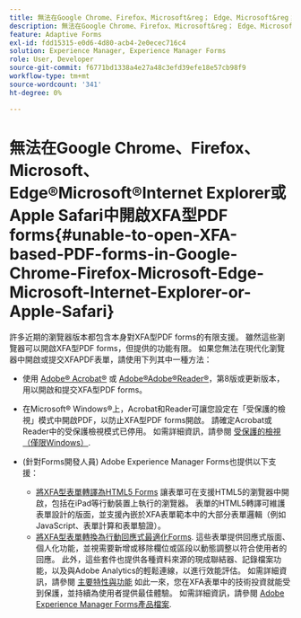 ```yaml
---
title: 無法在Google Chrome、Firefox、Microsoft&reg； Edge、Microsoft&reg； Internet Explorer或Apple Safari中開啟XFA型PDF forms
description: 無法在Google Chrome、Firefox、Microsoft&reg； Edge、Microsoft&reg； Internet Explorer或Apple Safari中開啟XFA型PDF forms
feature: Adaptive Forms
exl-id: fdd15315-e0d6-4d80-acb4-2e0ecec716c4
solution: Experience Manager, Experience Manager Forms
role: User, Developer
source-git-commit: f6771bd1338a4e27a48c3efd39efe18e57cb98f9
workflow-type: tm+mt
source-wordcount: '341'
ht-degree: 0%

---
```


# 無法在Google Chrome、Firefox、Microsoft、Edge®Microsoft®Internet Explorer或Apple Safari中開啟XFA型PDF forms{#unable-to-open-XFA-based-PDF-forms-in-Google-Chrome-Firefox-Microsoft-Edge-Microsoft-Internet-Explorer-or-Apple-Safari}

許多近期的瀏覽器版本都包含本身對XFA型PDF forms的有限支援。 雖然這些瀏覽器可以開啟XFA型PDF forms，但提供的功能有限。 如果您無法在現代化瀏覽器中開啟或提交XFAPDF表單，請使用下列其中一種方法：

* 使用 [Adobe® Acrobat®](https://www.adobe.com/acrobat.html) 或 [Adobe®Adobe®Reader®](https://get.adobe.com/reader/)，第8版或更新版本，用以開啟和提交XFA型PDF forms。
* 在Microsoft® Windows®上，Acrobat和Reader可讓您設定在「受保護的檢視」模式中開啟PDF，以防止XFA型PDF forms開啟。 請確定Acrobat或Reader中的受保護檢視模式已停用。 如需詳細資訊，請參閱 [受保護的檢視（僅限Windows）](https://helpx.adobe.com/in/reader/using/protected-mode-windows.html).
* (針對Forms開發人員) Adobe Experience Manager Forms也提供以下支援：

   * [將XFA型表單轉譯為HTML5 Forms](https://experienceleague.adobe.com/docs/experience-manager-65/forms/html5-forms/introduction.html?#key-capabilities-of-html-forms-br) 讓表單可在支援HTML5的瀏覽器中開啟，包括在iPad等行動裝置上執行的瀏覽器。 表單的HTML5轉譯可維護表單設計的版面，並支援內嵌於XFA表單範本中的大部分表單邏輯（例如JavaScript、表單計算和表單驗證）。
   * [將XFA型表單轉換為行動回應式最適化Forms](https://experienceleague.adobe.com/docs/experience-manager-65/forms/adaptive-forms-basic-authoring/creating-adaptive-form.html?#create-an-adaptive-form-based-on-an-xfa-form-template). 這些表單提供回應式版面、個人化功能，並視需要新增或移除欄位或區段以動態調整以符合使用者的回應。 此外，這些套件也提供各種資料來源的現成聯結器、記錄檔案功能，以及與Adobe Analytics的輕鬆連線，以進行效能評估。 如需詳細資訊，請參閱 [主要特性與功能](https://experienceleague.adobe.com/docs/experience-manager-cloud-service/content/forms/forms-overview/home.html?lang=en)
如此一來，您在XFA表單中的技術投資就能受到保護，並持續為使用者提供最佳體驗。 如需詳細資訊，請參閱 [Adobe Experience Manager Forms產品檔案](https://experienceleague.adobe.com/docs/experience-manager-cloud-service/content/forms/forms-overview/home.html).
